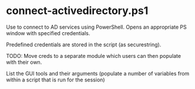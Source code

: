 connect-activedirectory.ps1
===========================

Use to connect to AD services using PowerShell.
Opens an appropriate PS window with specified credentials.

Predefined credentials are stored in the script (as securestring).

TODO:
Move creds to a separate module which users can then populate with their own.


List the GUI tools and their arguments (populate a number of variables from within a script that is run for the session)
